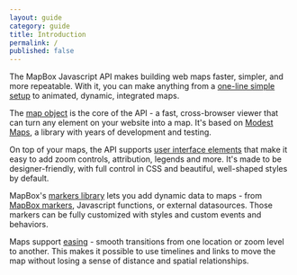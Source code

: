 ```yaml
---
layout: guide
category: guide
title: Introduction
permalink: /
published: false
---
```


The MapBox Javascript API makes
building web maps faster, simpler, and more repeatable.
With it, you can make anything
from a [one-line simple setup](/mapbox.js/example/auto/) to animated,
dynamic, integrated maps.

The [map object](/mapbox.js/api/#mapbox.map) is the core of the API -
a fast, cross-browser viewer that can turn any element on your website
into a map. It's based on [Modest Maps](http://modestmaps.com/), a library
with years of development and testing.

On top of your maps, the API supports [user interface elements](/mapbox.js/api/#User_interface)
that make it easy to add zoom controls, attribution, legends and more. It's
made to be designer-friendly, with full control in CSS and beautiful,
well-shaped styles by default.

MapBox's [markers library](/mapbox.js/api/#mapbox.markers.layer) lets you add
dynamic data to maps - from [MapBox markers](http://mapbox.com/tour/design/),
Javascript functions, or external datasources. Those markers can be fully
customized with styles and custom events and behaviors.

Maps support [easing](/mapbox.js/api/#Easing) - smooth transitions from
one location or zoom level to another. This makes it possible to use
timelines and links to move the map without losing a sense of distance
and spatial relationships.
